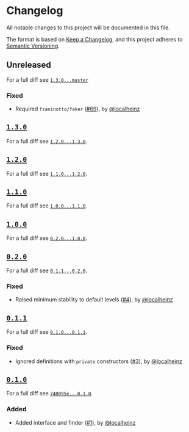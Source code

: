 # Changelog

All notable changes to this project will be documented in this file.

The format is based on [Keep a Changelog](https://keepachangelog.com/en/1.0.0/), and this project adheres to [Semantic Versioning](https://semver.org/spec/v2.0.0.html).

## Unreleased

For a full diff see [`1.3.0...master`][1.3.0...master]

### Fixed

* Required `fzaninotto/faker` ([#69]), by [@localheinz]

## [`1.3.0`][1.3.0]

For a full diff see [`1.2.0...1.3.0`][1.2.0...1.3.0].

## [`1.2.0`][1.2.0]

For a full diff see [`1.1.0...1.2.0`][1.1.0...1.2.0].

## [`1.1.0`][1.1.0]

For a full diff see [`1.0.0...1.1.0`][1.0.0...1.1.0].

## [`1.0.0`][1.0.0]

For a full diff see [`0.2.0...1.0.0`][0.2.0...1.0.0].

## [`0.2.0`][0.2.0]

For a full diff see [`0.1.1...0.2.0`][0.1.1...0.2.0].

### Fixed

* Raised minimum stability to default levels ([#4]), by [@localheinz]

## [`0.1.1`][0.1.1]

For a full diff see [`0.1.0...0.1.1`][0.1.0...0.1.1].

### Fixed

* Ignored definitions with `private` constructors ([#3]), by [@localheinz]

## [`0.1.0`][0.1.0]

For a full diff see [`740095e...0.1.0`][740095e...0.1.0].

### Added

* Added interface and finder ([#1]), by [@localheinz]

[0.1.0]: https://github.com/localheinz/factory-girl-definition/tag/0.1.0
[0.1.1]: https://github.com/localheinz/factory-girl-definition/tag/0.1.1
[0.2.0]: https://github.com/localheinz/factory-girl-definition/tag/0.2.0
[1.0.0]: https://github.com/localheinz/factory-girl-definition/tag/1.0.0
[1.1.0]: https://github.com/localheinz/factory-girl-definition/tag/1.1.0
[1.2.0]: https://github.com/localheinz/factory-girl-definition/tag/1.2.0
[1.3.0]: https://github.com/localheinz/factory-girl-definition/tag/1.3.0

[740095e...0.1.0]: https://github.com/localheinz/factory-girl-definition/compare/740095e...0.1.0
[0.1.0...0.1.1]: https://github.com/localheinz/factory-girl-definition/compare/0.1.0...0.1.1
[0.1.1...0.2.0]: https://github.com/localheinz/factory-girl-definition/compare/0.1.1...0.2.0
[0.2.0...1.0.0]: https://github.com/localheinz/factory-girl-definition/compare/0.2.0...1.0.0
[1.0.0...1.1.0]: https://github.com/localheinz/factory-girl-definition/compare/1.0.0...1.1.0
[1.1.0...1.2.0]: https://github.com/localheinz/factory-girl-definition/compare/1.1.0...1.2.0
[1.2.0...1.3.0]: https://github.com/localheinz/factory-girl-definition/compare/1.1.0...1.3.0
[1.3.0...master]: https://github.com/localheinz/factory-girl-definition/compare/1.3.0...master

[#1]: https://github.com/localheinz/factory-girl-definition/pull/1
[#3]: https://github.com/localheinz/factory-girl-definition/pull/3
[#4]: https://github.com/localheinz/factory-girl-definition/pull/4
[#69]: https://github.com/localheinz/factory-girl-definition/pull/69

[@localheinz]: https://github.com/localheinz
